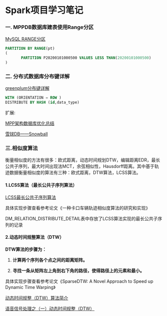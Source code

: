 # Spark项目学习笔记

### 一. MPPDB数据库建表使用Range分区

 [MySQL RANGE分区](https://www.cnblogs.com/chenmh/p/5627912.html)

```sql
PARTITION BY RANGE(pt)
(
       PARTITION P20200101000500 VALUES LESS THAN(20200101000500)
)
```

### 二. 分布式数据库分布键详解

[greenplum分布键详解](https://blog.csdn.net/double_happiness/article/details/83273054)

```sql
WITH (ORIENTATION = ROW )
DISTRIBUTE BY HASH (id,data_type)
```

扩展:  

[MPP架构数据库优化总结](https://blog.csdn.net/weixin_39781186/article/details/111783813?utm_medium=distribute.pc_relevant.none-task-blog-2~default~baidujs_title~default-0.control&spm=1001.2101.3001.4242) 

[雪球DB——Snowball ](https://www.modb.pro/wiki/632)

### 三.相似度算法

衡量相似度的方法有很多：欧式距离，动态时间规划DTW，编辑距离EDR，最长公共子序列，最大时间出现法MCT，余弦相似性，Hausdorff距离。其中基于轨迹数据衡量相似度的算法有三种：欧式距离，DTW算法，LCSS算法。

#### 1.LCSS算法（最长公共子序列算法）

 [LCSS最长公共子序列算法](https://www.cnblogs.com/hugechuanqi/p/10642684.html)

具体实现步骤查看参考论文《一种卡口车辆轨迹相似度算法的研究和实现》

DM_RELATION_DISTRIBUTE_DETAIL表中存放了LCSS算法实现的最长公共子序列的记录

#### 2.动态时间规整算法（DTW）

**DTW算法的步骤为：**

1. **计算两个序列各个点之间的距离矩阵。**

2. **寻找一条从矩阵左上角到右下角的路径，使得路径上的元素和最小。**

具体实现步骤查看参考论文《SparseDTW: A Novel Approach to Speed up Dynamic Time Warping》

[动态时间规整（DTW）算法简介](https://zhuanlan.zhihu.com/p/43247215)

[语音信号处理之（一）动态时间规整（DTW）](https://blog.csdn.net/zouxy09/article/details/9140207)

